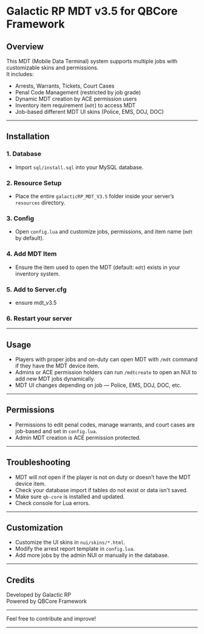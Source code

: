 # Galactic RP MDT v3.5 for QBCore Framework

## Overview

This MDT (Mobile Data Terminal) system supports multiple jobs with customizable skins and permissions.  
It includes:

- Arrests, Warrants, Tickets, Court Cases  
- Penal Code Management (restricted by job grade)  
- Dynamic MDT creation by ACE permission users  
- Inventory item requirement (`mdt`) to access MDT  
- Job-based different MDT UI skins (Police, EMS, DOJ, DOC)  

---

## Installation

### 1. Database

- Import `sql/install.sql` into your MySQL database.

### 2. Resource Setup

- Place the entire `galacticRP_MDT_V3.5` folder inside your server’s `resources` directory.

### 3. Config

- Open `config.lua` and customize jobs, permissions, and item name (`mdt` by default).

### 4. Add MDT Item

- Ensure the item used to open the MDT (default: `mdt`) exists in your inventory system.

### 5. Add to Server.cfg
- ensure mdt_v3.5

### 6. Restart your server

---

## Usage

- Players with proper jobs and on-duty can open MDT with `/mdt` command if they have the MDT device item.  
- Admins or ACE permission holders can run `/mdtcreate` to open an NUI to add new MDT jobs dynamically.  
- MDT UI changes depending on job — Police, EMS, DOJ, DOC, etc.  

---

## Permissions

- Permissions to edit penal codes, manage warrants, and court cases are job-based and set in `config.lua`.  
- Admin MDT creation is ACE permission protected.

---

## Troubleshooting

- MDT will not open if the player is not on duty or doesn’t have the MDT device item.  
- Check your database import if tables do not exist or data isn't saved.  
- Make sure `qb-core` is installed and updated.  
- Check console for Lua errors.

---

## Customization

- Customize the UI skins in `nui/skins/*.html`.  
- Modify the arrest report template in `config.lua`.  
- Add more jobs by the admin NUI or manually in the database.

---

## Credits

Developed by Galactic RP  
Powered by QBCore Framework

---

Feel free to contribute and improve!

---



